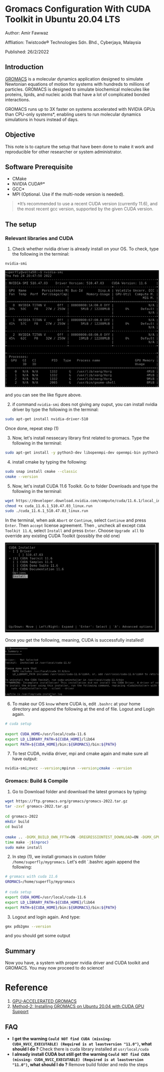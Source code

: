 # Gromacs Configuration With CUDA Toolkit in Ubuntu 20.04 LTS

Author: Amir Fawwaz

Affliation: Twistcode® Technologies Sdn. Bhd., Cyberjaya, Malaysia

Published: 26/2/2022

## Introduction

[GROMACS](https://www.gromacs.org/) is a molecular dynamics application designed to simulate Newtonian equations of motion for systems with hundreds to millions of particles. GROMACS is designed to simulate biochemical molecules like proteins, lipids, and nucleic acids that have a lot of complicated bonded interactions.

GROMACS runs up to 3X faster on systems accelerated with NVIDIA GPUs than CPU-only systems*, enabling users to run molecular dynamics simulations in hours instead of days.

## Objective

This note is to capture the setup that have been done to make it work and reproducible for other researcher or system administrator.

## Software Prerequisite

- CMake
- NVIDIA CUDA®*
- GCC*
- MPI (Optional. Use if the multi-node version is needed).

> *It’s recommended to use a recent CUDA version (currently 11.6), and the most recent gcc version, supported by the given CUDA version.

## The setup
### Relevant libraries and CUDA

1) Check whether nvidia driver is already install on your OS. To check, type the following in the terminal:

```bash
nvidia-smi
```

![nvidia driver](images/nvidia-smi.png)


and you can see the like figure above.

2) if command `nvidia-smi` does not giving any ouput, you can install nvidia driver by type the following in the terminal:

```bash
sudo apt-get install nvidia-driver-510
```

Once done, repeat step (1)

3) Now, let's install nessecary library first related to gromacs. Type the following in the terminal:


```bash
sudo apt-get install -y python3-dev libopenmpi-dev openmpi-bin python3-mpi4py build-essential libfftw3-dev
```

4) install cmake by typing the following:

```bash
sudo snap install cmake --classic
cmake --version
```

5) Now, let's install CUDA 11.6 Toolkit. Go to folder Downloads and type the following in the terminal:

```bash
wget https://developer.download.nvidia.com/compute/cuda/11.6.1/local_installers/cuda_11.6.1_510.47.03_linux.run
chmod +x cuda_11.6.1_510.47.03_linux.run
sudo ./cuda_11.6.1_510.47.03_linux.run
```

In the terminal, when ask `Abort` or `Continue`, select `Continue` and press `Enter`. Then `accept` license agreement. Then , uncheck all except `CUDA Toolkit 11.6`, select `Install` and press `Enter`. Choose `Upgrade all` to override any existing CUDA Toolkit (possibly the old one)


![select_cuda](images/select_cuda.png)


Once you get the following, meaning, CUDA is successfully installed!


![success](images/success.png)


6) To make our OS `know` where CUDA is, edit `.bashrc` at your home directory and append the following at the end of file. Logout and Login again.

```bash
# cuda setup

export CUDA_HOME=/usr/local/cuda-11.6
export LD_LIBRARY_PATH=${CUDA_HOME}/lib64
export PATH=${CUDA_HOME}/bin:${GROMACS}/bin:${PATH}

```

7) To test CUDA, nvidia driver, mpi and cmake again and make sure all have output:

```bash
nvidia-smi;nvcc --version;mpirun --version;cmake --version
```


### Gromacs: Build & Compile

1) Go to Download folder and download the latest gromacs by typing:

```bash
wget https://ftp.gromacs.org/gromacs/gromacs-2022.tar.gz
tar -zxvf gromacs-2022.tar.gz

cd gromacs-2022
mkdir build
cd build

cmake .. -DGMX_BUILD_OWN_FFTW=ON -DREGRESSIONTEST_DOWNLOAD=ON -DGMX_GPU=CUDA -DCMAKE_INSTALL_PREFIX=/home/superfly/mygromacs
time make -j$(nproc)
sudo make install
```

2) In step (1), we install gromacs in custom folder `/home/superfly/mygromacs`. Let's edit `.bashrc again append the following:

```bash
# gromacs with cuda 11.6
GROMACS=/home/superfly/mygromacs

# cuda setup
export CUDA_HOME=/usr/local/cuda-11.6
export LD_LIBRARY_PATH=${CUDA_HOME}/lib64
export PATH=${CUDA_HOME}/bin:${GROMACS}/bin:${PATH}

```

3) Logout and login again. And type:

```bash
gmx pdb2gmx --version
```
and you should get some output

## Summary 

Now you have, a system with proper nvidia driver and CUDA toolkit and GROMACS. You may now proceed to do science!

# Reference

1. [GPU-ACCELERATED GROMACS](https://www.nvidia.com/es-la/data-center/gpu-accelerated-applications/gromacs/)
2. [Method-2: Installing GROMACS on Ubuntu 20.04 with CUDA GPU Support](https://bioinformaticsreview.com/20210316/method-2-installing-gromacs-on-ubuntu-20-04-with-cuda-gpu-support/)


## FAQ
* **I get the warning `Could NOT find CUDA (missing: CUDA_NVCC_EXECUTABLE) (Required is at leastversion "11.0")`, what should I do ?** Check there is cuda library installed at `usr/local/cuda`
* **I already install CUDA but still get the warning `Could NOT find CUDA (missing: CUDA_NVCC_EXECUTABLE) (Required is at leastversion "11.0")`, what should I do ?** Remove build folder and redo the steps